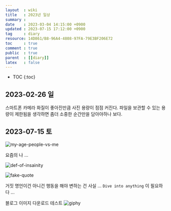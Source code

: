 ```yaml
---
layout  : wiki
title   : 2023년 일상
summary :
date    : 2023-03-04 14:15:00 +0900
updated : 2023-07-15 17:12:00 +0900
tag     : diary
resource: 14D861/B8-96A4-4808-97FA-79E3BF206E72
toc     : true
comment : true
public  : true
parent  : [[diary]]
latex   : false
---
```

* TOC
{:toc}

## 2023-02-26 일

스마트폰 카메라 화질이 좋아진만큼 사진 용량이 점점 커진다. 파일을 보관할 수 있는 용량이 제한됨을 생각하면 좀더 소중한 순간만을 담아야하나 보다.

## 2023-07-15 토

![my-age-people-vs-me]( https://sunghyunjin.com/blogwiki/resource/14D861/B8-96A4-4808-97FA-79E3BF206E72/253731648-d034b2ac-1b1f-48a0-8ef6-082620d34405.jpg )

요즘의 나 ...

![def-of-insainity]( https://sunghyunjin.com/blogwiki/resource/14D861/B8-96A4-4808-97FA-79E3BF206E72/253731696-7fadfb2f-f362-41af-8e62-e566aeb352a5.jpg )

![fake-quote]( https://sunghyunjin.com/blogwiki/resource/14D861/B8-96A4-4808-97FA-79E3BF206E72/253731697-19ebc8cc-a790-4c43-9b0c-f3255dd71349.jpg )

거짓 명언이건 아니건 행동을 해야 변하는 건 사실 ... `Dive into anything` 이 필요하다 ...

블로그 이미지 다운로드 테스트
![giphy]( https://sunghyunjin.com/blogwiki/resource/14D861/B8-96A4-4808-97FA-79E3BF206E72/253732131-62cf106a-dd1f-4caa-881d-2b5f7a44ce9c.gif )
